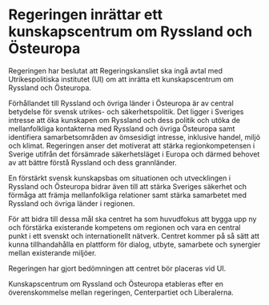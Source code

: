 # Regeringen inrättar ett kunskapscentrum om Ryssland och Östeuropa

Regeringen har beslutat att Regeringskansliet ska ingå avtal med Utrikespolitiska institutet (UI) om att inrätta ett kunskapscentrum om Ryssland och Östeuropa.

Förhållandet till Ryssland och övriga länder i Östeuropa är av central betydelse för svensk utrikes- och säkerhetspolitik. Det ligger i Sveriges intresse att öka kunskapen om Ryssland och dess politik och utöka de mellanfolkliga kontakterna med Ryssland och övriga Östeuropa samt identifiera samarbetsområden av ömsesidigt intresse, inklusive handel, miljö och klimat. Regeringen anser det motiverat att stärka regionkompetensen i Sverige utifrån det försämrade säkerhetsläget i Europa och därmed behovet av att bättre förstå Ryssland och dess grannländer.

En förstärkt svensk kunskapsbas om situationen och utvecklingen i Ryssland och Östeuropa bidrar även till att stärka Sveriges säkerhet och förmåga att främja mellanfolkliga relationer samt stärka samarbetet med Ryssland och övriga länder i regionen.

För att bidra till dessa mål ska centret ha som huvudfokus att bygga upp ny och förstärka existerande kompetens om regionen och vara en central punkt i ett svenskt och internationellt nätverk. Centret kommer på så sätt att kunna tillhandahålla en plattform för dialog, utbyte, samarbete och synergier mellan existerande miljöer.

Regeringen har gjort bedömningen att centret bör placeras vid UI.

Kunskapscentrum om Ryssland och Östeuropa etableras efter en överenskommelse mellan regeringen, Centerpartiet och Liberalerna.
